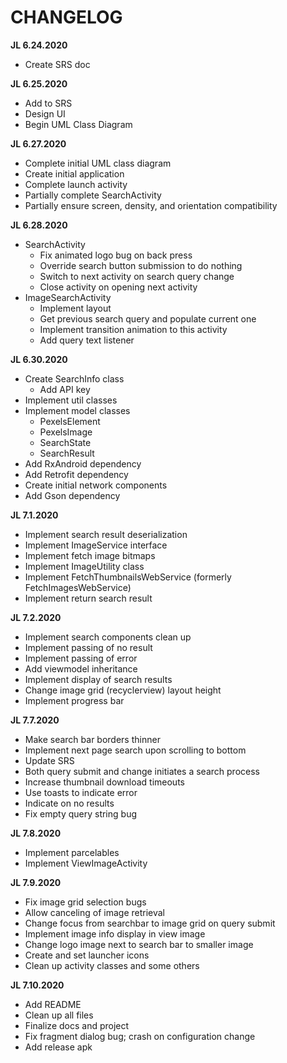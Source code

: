 # CHANGELOG

__JL 6.24.2020__

- Create SRS doc

__JL 6.25.2020__

- Add to SRS
- Design UI
- Begin UML Class Diagram

__JL 6.27.2020__

- Complete initial UML class diagram
- Create initial application
- Complete launch activity
- Partially complete SearchActivity
- Partially ensure screen, density, and orientation compatibility

__JL 6.28.2020__

- SearchActivity
    - Fix animated logo bug on back press
    - Override search button submission to do nothing
    - Switch to next activity on search query change
    - Close activity on opening next activity
- ImageSearchActivity
    - Implement layout
    - Get previous search query and populate current one
    - Implement transition animation to this activity
    - Add query text listener

__JL 6.30.2020__

- Create SearchInfo class
    - Add API key
- Implement util classes
- Implement model classes
    - PexelsElement
    - PexelsImage
    - SearchState
    - SearchResult
- Add RxAndroid dependency
- Add Retrofit dependency
- Create initial network components
- Add Gson dependency

__JL 7.1.2020__

- Implement search result deserialization
- Implement ImageService interface
- Implement fetch image bitmaps
- Implement ImageUtility class
- Implement FetchThumbnailsWebService (formerly FetchImagesWebService)
- Implement return search result

__JL 7.2.2020__

- Implement search components clean up
- Implement passing of no result
- Implement passing of error
- Add viewmodel inheritance
- Implement display of search results
- Change image grid (recyclerview) layout height
- Implement progress bar

__JL 7.7.2020__

- Make search bar borders thinner
- Implement next page search upon scrolling to bottom
- Update SRS
- Both query submit and change initiates a search process
- Increase thumbnail download timeouts
- Use toasts to indicate error
- Indicate on no results
- Fix empty query string bug

__JL 7.8.2020__

- Implement parcelables
- Implement ViewImageActivity

__JL 7.9.2020__

- Fix image grid selection bugs
- Allow canceling of image retrieval
- Change focus from searchbar to image grid on query submit
- Implement image info display in view image
- Change logo image next to search bar to smaller image
- Create and set launcher icons
- Clean up activity classes and some others

__JL 7.10.2020__

- Add README
- Clean up all files
- Finalize docs and project
- Fix fragment dialog bug; crash on configuration change
- Add release apk
